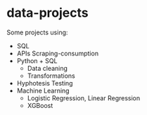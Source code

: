 # data-projects

Some projects using:
- SQL
- APIs Scraping-consumption
- Python + SQL 
  - Data cleaning
  - Transformations
- Hyphotesis Testing
- Machine Learning
  - Logistic Regression, Linear Regression
  - XGBoost
